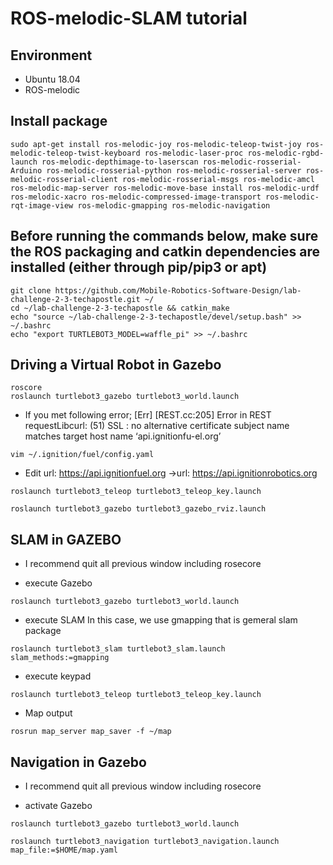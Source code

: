 # ROS-melodic-SLAM tutorial


## Environment
* Ubuntu 18.04
* ROS-melodic


## Install package 
~~~
sudo apt-get install ros-melodic-joy ros-melodic-teleop-twist-joy ros-melodic-teleop-twist-keyboard ros-melodic-laser-proc ros-melodic-rgbd-launch ros-melodic-depthimage-to-laserscan ros-melodic-rosserial-Arduino ros-melodic-rosserial-python ros-melodic-rosserial-server ros-melodic-rosserial-client ros-melodic-rosserial-msgs ros-melodic-amcl ros-melodic-map-server ros-melodic-move-base install ros-melodic-urdf ros-melodic-xacro ros-melodic-compressed-image-transport ros-melodic-rqt-image-view ros-melodic-gmapping ros-melodic-navigation
~~~

## Before running the commands below, make sure the ROS packaging and catkin dependencies are installed (either through pip/pip3 or apt)  
~~~
git clone https://github.com/Mobile-Robotics-Software-Design/lab-challenge-2-3-techapostle.git ~/  
cd ~/lab-challenge-2-3-techapostle && catkin_make  
echo "source ~/lab-challenge-2-3-techapostle/devel/setup.bash" >> ~/.bashrc
echo "export TURTLEBOT3_MODEL=waffle_pi" >> ~/.bashrc  
~~~


## Driving a Virtual Robot in Gazebo


~~~
roscore  
roslaunch turtlebot3_gazebo turtlebot3_world.launch
~~~

* If you met following error; [Err] [REST.cc:205] Error in REST requestLibcurl: (51) SSL : no alternative certificate subject name matches target host name ‘api.ignitionfu-el.org’

~~~
vim ~/.ignition/fuel/config.yaml
~~~
* Edit url: https://api.ignitionfuel.org ->url: https://api.ignitionrobotics.org

~~~
roslaunch turtlebot3_teleop turtlebot3_teleop_key.launch
~~~

~~~
roslaunch turtlebot3_gazebo turtlebot3_gazebo_rviz.launch
~~~

## SLAM in GAZEBO
* I recommend quit all previous window including rosecore


* execute Gazebo
~~~
roslaunch turtlebot3_gazebo turtlebot3_world.launch
~~~

* execute SLAM
In this case, we use gmapping that is gemeral slam package
~~~
roslaunch turtlebot3_slam turtlebot3_slam.launch slam_methods:=gmapping
~~~

* execute keypad
~~~
roslaunch turtlebot3_teleop turtlebot3_teleop_key.launch
~~~
* Map output
~~~
rosrun map_server map_saver -f ~/map
~~~


## Navigation in Gazebo
* I recommend quit all previous window including rosecore


* activate Gazebo
~~~
roslaunch turtlebot3_gazebo turtlebot3_world.launch
~~~

~~~
roslaunch turtlebot3_navigation turtlebot3_navigation.launch map_file:=$HOME/map.yaml
~~~

